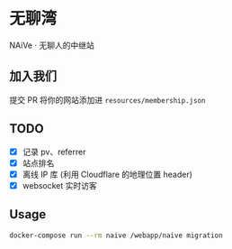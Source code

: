 # 无聊湾

NAiVe · 无聊人的中继站

## 加入我们

提交 PR 将你的网站添加进 `resources/membership.json`

## TODO

- [x] 记录 pv、referrer
- [x] 站点排名
- [x] 离线 IP 库 (利用 Cloudflare 的地理位置 header)
- [x] websocket 实时访客

## Usage

```sh
docker-compose run --rm naive /webapp/naive migration
```
